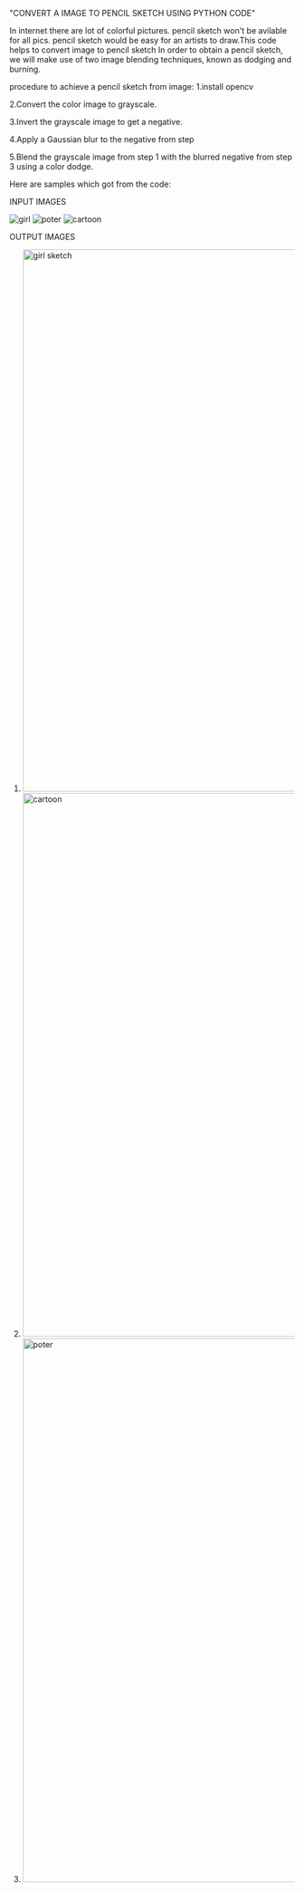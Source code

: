 "CONVERT A IMAGE TO PENCIL SKETCH USING PYTHON CODE"



In internet there are lot of colorful pictures. pencil sketch  won't be avilable for all pics.
pencil sketch would be easy for an artists to draw.This code helps to convert image to pencil sketch
In order to obtain a pencil sketch, we will make use of two image blending techniques, known as dodging and burning. 



procedure to achieve a pencil sketch from  image:
1.install opencv

2.Convert the color image to grayscale.

3.Invert the grayscale image to get a negative.

4.Apply a Gaussian blur to the negative from step

5.Blend the grayscale image from step 1 with the blurred negative from step 3 using a color dodge.




Here are samples which got from the code:

INPUT IMAGES

![girl](https://user-images.githubusercontent.com/96882910/149399250-dcd73e51-0e53-4ca5-b358-46b34b8599ec.jpg)
![poter](https://user-images.githubusercontent.com/96882910/149399374-bbaf3ca0-87b7-4079-b357-2ebf00d718ca.jpg)
![cartoon](https://user-images.githubusercontent.com/96882910/149399490-08175b6d-236f-4ae5-adb5-f7d74ce24e70.jpg)

OUTPUT IMAGES


1. <img width="957" alt="girl sketch" src="https://user-images.githubusercontent.com/96882910/149398274-5c182ee4-b64a-4b60-b519-39106199570d.png">
2. <img width="960" alt="cartoon" src="https://user-images.githubusercontent.com/96882910/149398304-49a5eb2b-7fc2-435e-a852-9046bce39a73.png">
3. <img width="960" alt="poter" src="https://user-images.githubusercontent.com/96882910/149398325-7a380bce-fad7-42aa-851b-fc33f0b26e22.png">



